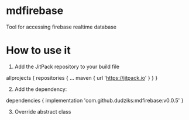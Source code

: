 # mdfirebase
Tool for accessing firebase realtime database


# How to use it

1. Add the JitPack repository to your build file

allprojects {
		repositories {
			...
			maven { url 'https://jitpack.io' }
		}
	}
  
  2. Add the dependency:
  
  dependencies {
	        implementation 'com.github.dudziks:mdfirebase:v0.0.5'
	}
  
  3. Override abstract class 
  
